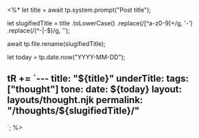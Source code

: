 <%*
let title = await tp.system.prompt("Post title");

let slugifiedTitle = title
.toLowerCase()
.replace(/[^a-z0-9]+/g, '-')
.replace(/(^-|-$)/g, '');

await tp.file.rename(slugifiedTitle);

let today = tp.date.now("YYYY-MM-DD");

tR += `---
title: "${title}"
underTitle:
tags: ["thought"]
tone: 
date: ${today}
layout: layouts/thought.njk
permalink: "/thoughts/${slugifiedTitle}/"
---

`;
%>
